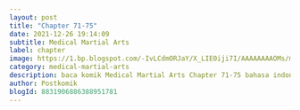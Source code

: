 ```yaml
---
layout: post 
title: "Chapter 71-75"
date: 2021-12-26 19:14:09
subtitle: Medical Martial Arts
label: chapter
image: https://1.bp.blogspot.com/-IvLCdmORJaY/X_LIE0iji7I/AAAAAAAAOMs/my-ksfNuVoMy9gdwIt18iT8_Bjpc32ldwCLcBGAsYHQ/s72-c/cover-Medical-Martial-Arts.jpg
category: medical-martial-arts
description: baca komik Medical Martial Arts Chapter 71-75 bahasa indonesia 
author: Postkomik
blogId: 8831906886388951781
---
```

